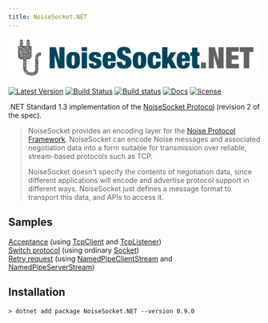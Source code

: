 ```yaml
---
title: NoiseSocket.NET
---
```


![](NoiseSocket.png)

[![Latest Version](https://img.shields.io/nuget/v/NoiseSocket.NET.svg)](https://www.nuget.org/packages/NoiseSocket.NET)
[![Build Status](https://travis-ci.org/Metalnem/noisesocket.svg?branch=master)](https://travis-ci.org/Metalnem/noisesocket)
[![Build status](https://ci.appveyor.com/api/projects/status/i52hlnib699m5lra?svg=true)](https://ci.appveyor.com/project/Metalnem/noisesocket)
[![Docs](https://img.shields.io/badge/docs-API-orange.svg?style=flat)](https://metalnem.github.io/noisesocket/api/Noise.NoiseSocket.html)
[![license](https://img.shields.io/badge/license-MIT-blue.svg?style=flat)](https://raw.githubusercontent.com/metalnem/noisesocket/master/LICENSE)

.NET Standard 1.3 implementation of the [NoiseSocket Protocol]
(revision 2 of the spec).

>NoiseSocket provides an encoding layer for the
>[Noise Protocol Framework]. NoiseSocket can encode Noise messages
>and associated negotiation data into a form suitable for
>transmission over reliable, stream-based protocols such as TCP.
>
>NoiseSocket doesn't specify the contents of negotiation data,
>since different applications will encode and advertise protocol
>support in different ways. NoiseSocket just defines a message
>format to transport this data, and APIs to access it.

[NoiseSocket Protocol]: https://noiseprotocol.org/specs/noisesocket.html
[Noise Protocol Framework]: https://noiseprotocol.org/

## Samples

[Acceptance] (using [TcpClient] and [TcpListener])  
[Switch protocol] (using ordinary [Socket])  
[Retry request] (using [NamedPipeClientStream] and [NamedPipeServerStream])

[Acceptance]: https://github.com/Metalnem/noisesocket/blob/master/NoiseSocket.Examples/AcceptExample.cs
[Switch protocol]: https://github.com/Metalnem/noisesocket/blob/master/NoiseSocket.Examples/SwitchExample.cs
[Retry request]: https://github.com/Metalnem/noisesocket/blob/master/NoiseSocket.Examples/RetryExample.cs
[TcpClient]: https://docs.microsoft.com/en-us/dotnet/api/system.net.sockets.tcpclient?view=netstandard-2.0
[TcpListener]: https://docs.microsoft.com/en-us/dotnet/api/system.net.sockets.tcplistener?view=netstandard-2.0
[Socket]: https://docs.microsoft.com/en-us/dotnet/api/system.net.sockets.socket?view=netstandard-2.0
[NamedPipeClientStream]: https://docs.microsoft.com/en-us/dotnet/api/system.io.pipes.namedpipeclientstream?view=netstandard-2.0
[NamedPipeServerStream]: https://docs.microsoft.com/en-us/dotnet/api/system.io.pipes.namedpipeserverstream?view=netstandard-2.0

## Installation

```
> dotnet add package NoiseSocket.NET --version 0.9.0
```
